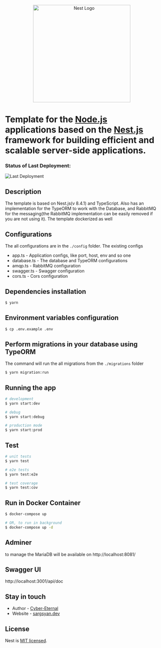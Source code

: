 <p align="center">
  <a href="http://nestjs.com/" target="blank"><img src="https://nestjs.com/img/logo_text.svg" width="320" alt="Nest Logo" /></a>
</p>

# Template for the [Node.js](http://nodejs.org) applications based on the [Nest.js](http://nestjs.org) framework for building efficient and scalable server-side applications.

### Status of Last Deployment:
![Last Deployment](https://github.com/cyber-eternal/nestjs-template/workflows/Nestjs-Template-CI/badge.svg?branch=master)

## Description

The template is based on Nest.js(v 8.4.1) and TypeScript. Also has an implementation for the TypeORM to work with the Database, and RabbitMQ for the messaging(the RabbitMQ implementation can be easily removed if you are not using it). The template dockerized as well

## Configurations

The all configurations are in the `./config` folder. The existing configs

- app.ts - Application configs, like port, host, env and so one
- database.ts - The database and TypeORM configurations
- amqp.ts - RabbitMQ configuration
- swagger.ts - Swagger configuration
- cors.ts - Cors configuration

## Dependencies installation

```bash
$ yarn
```

## Environment variables configuration

```bash
$ cp .env.example .env
```

## Perform migrations in your database using TypeORM

The command will run the all migrations from the `./migrations` folder

```bash
$ yarn migration:run
```

## Running the app

```bash
# development
$ yarn start:dev

# debug
$ yarn start:debug

# production mode
$ yarn start:prod
```

## Test

```bash
# unit tests
$ yarn test

# e2e tests
$ yarn test:e2e

# test coverage
$ yarn test:cov
```

## Run in Docker Container

```bash
$ docker-compose up

# OR, to run in background
$ docker-compose up -d
```

## Adminer

to manage the MariaDB will be available on http://localhost:8081/

## Swagger UI

http://localhost:3001/api/doc

## Stay in touch

- Author - [Cyber-Eternal](https://github.com/cyber-eternal)
- Website - [sargsyan.dev](sargsyan.dev)

## License

Nest is [MIT licensed](https://github.com/cyber-eternal/nestjs-template/blob/master/LICENSE).
